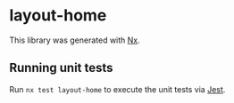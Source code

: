 # layout-home

This library was generated with [Nx](https://nx.dev).

## Running unit tests

Run `nx test layout-home` to execute the unit tests via [Jest](https://jestjs.io).
